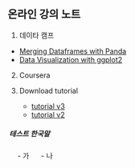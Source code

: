 ## 온라인 강의 노트

1. 데이타 캠프
  - [Merging Dataframes with Panda](https://www.datacamp.com/courses/merging-dataframes-with-panda)
  - [Data Visualization with ggplot2](https://www.datacamp.com/courses/data-visualization-with-ggplot2-1)
2. Coursera

3. Download tutorial
    - [tutorial v3](https://www.dropbox.com/s/jwpkfn5c8d1z74y/Git-training-v3.pdf?dl=1&pv=1)
    - [tutorial v2](https://www.dropbox.com/s/6o5sfs1iyd9cxdq/Git-training-v2.pdf?dl=1&pv=1)

#####  테스트 한국말
      - 가
      - 나

